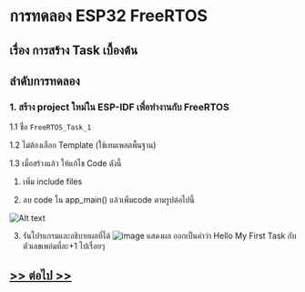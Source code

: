 # การทดลอง ESP32 FreeRTOS 
## เรื่อง การสร้าง Task เบื้องต้น

## ลำดับการทดลอง

### 1. สร้าง project ใหม่ใน ESP-IDF เพื่อทำงานกับ FreeRTOS

1.1 ชื่อ  `FreeRTOS_Task_1`

1.2 ไม่ต้องเลือก Template (ใช้เทมเพลตพื้นฐาน)

1.3 เมื่อสร้างแล้ว ให้แก้ไข Code ดังนี้

1. เพิ่ม include files

2. ลบ code ใน app_main() แล้วเพิ่มcode ตามรูปต่อไปนี้

![Alt text](./Pictures/Labs/FreeRTOS-Lab-Picture-03.PNG)

3. รันโปรแกรมและอธิบายผลที่ได้
![image](https://github.com/user-attachments/assets/6aab6706-6cba-4499-9bc1-8f2c42357df5)
แสดงผล ออกเป็นคำว่า Hello My First Task กับตัวเลขเพอ่มที่ละ+1 ไปเรื่อยๆ 

## [>> ต่อไป >>](./ESP32-FreeRTOS-Labsheet-2.md) 
